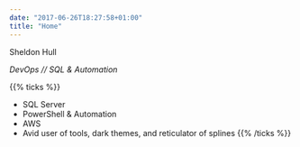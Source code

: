 ```yaml
---
date: "2017-06-26T18:27:58+01:00"
title: "Home"
---
```


Sheldon Hull

_DevOps // SQL & Automation_

{{% ticks %}}
* SQL Server
* PowerShell & Automation
* AWS
* Avid user of tools, dark themes, and reticulator of splines
{{% /ticks %}}